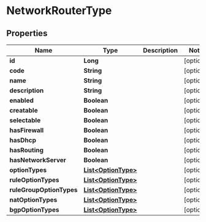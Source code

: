 

# NetworkRouterType

## Properties

Name | Type | Description | Notes
------------ | ------------- | ------------- | -------------
**id** | **Long** |  |  [optional]
**code** | **String** |  |  [optional]
**name** | **String** |  |  [optional]
**description** | **String** |  |  [optional]
**enabled** | **Boolean** |  |  [optional]
**creatable** | **Boolean** |  |  [optional]
**selectable** | **Boolean** |  |  [optional]
**hasFirewall** | **Boolean** |  |  [optional]
**hasDhcp** | **Boolean** |  |  [optional]
**hasRouting** | **Boolean** |  |  [optional]
**hasNetworkServer** | **Boolean** |  |  [optional]
**optionTypes** | [**List&lt;OptionType&gt;**](OptionType.md) |  |  [optional]
**ruleOptionTypes** | [**List&lt;OptionType&gt;**](OptionType.md) |  |  [optional]
**ruleGroupOptionTypes** | [**List&lt;OptionType&gt;**](OptionType.md) |  |  [optional]
**natOptionTypes** | [**List&lt;OptionType&gt;**](OptionType.md) |  |  [optional]
**bgpOptionTypes** | [**List&lt;OptionType&gt;**](OptionType.md) |  |  [optional]




